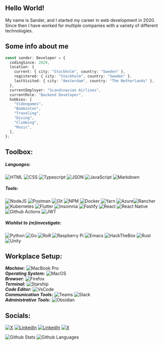 ## Hello World!

My name is Sander, and I started my career in web development in 2020. Since then I have worked for multiple companies with a variety of different technologies.

## Some info about me

```typescript
const sander: Developer = {
  codingSince: 2020,
  location: {
    current: { city: "Stockholm", country: "Sweden" },
    registered: { city: "Stockholm", country: "Sweden" },
    lastVisited: { city: "Amsterdam", country: "The Netherlands" },
  },
  currentEmployer: "Scandinavian Airlines",
  currentRole: "Backend Developer",
  hobbies: [
    "Videogames",
    "Badminton",
    "Traveling",
    "Diving",
    "Climbing",
    "Music",
  ],
};
```

## Toolbox:

##### Languages:

![HTML](https://img.shields.io/badge/HTML5-E34F26?style=for-the-badge&logo=html5&logoColor=white) ![CSS](https://img.shields.io/badge/CSS3-1572B6?style=for-the-badge&logo=css3&logoColor=white) ![Typescript](https://img.shields.io/badge/TypeScript-007ACC?style=for-the-badge&logo=typescript&logoColor=white) ![JSON](https://img.shields.io/badge/json-5E5C5C?style=for-the-badge&logo=json&logoColor=white) ![JavaScript](https://img.shields.io/badge/JavaScript-323330?style=for-the-badge&logo=javascript&logoColor=F7DF1E) ![Markdown](https://img.shields.io/badge/Markdown-000000?style=for-the-badge&logo=markdown&logoColor=white)

##### Tools:

![NodeJS](https://img.shields.io/badge/Node%20js-339933?style=for-the-badge&logo=nodedotjs&logoColor=white) ![Postman](https://img.shields.io/badge/Postman-FF6C37?style=for-the-badge&logo=Postman&logoColor=white) ![Git](https://img.shields.io/badge/GIT-E44C30?style=for-the-badge&logo=git&logoColor=white) ![NPM](https://img.shields.io/badge/npm-CB3837?style=for-the-badge&logo=npm&logoColor=white) ![Docker](https://img.shields.io/badge/Docker-2CA5E0?style=for-the-badge&logo=docker&logoColor=white) ![Yarn](https://img.shields.io/badge/Yarn-2C8EBB?style=for-the-badge&logo=yarn&logoColor=white) ![Azure](https://img.shields.io/badge/Azure_DevOps-0078D7?style=for-the-badge&logo=azure-devops&logoColor=white)![Rancher](https://img.shields.io/badge/Rancher-0075A8?style=for-the-badge&logo=rancher&logoColor=white) ![Kubernetes](https://img.shields.io/badge/kubernetes-326ce5.svg?&style=for-the-badge&logo=kubernetes&logoColor=white) ![Flutter](https://img.shields.io/badge/Flutter-02569B?style=for-the-badge&logo=flutter&logoColor=white) ![Insomnia](https://img.shields.io/badge/Insomnia-5849be?style=for-the-badge&logo=Insomnia&logoColor=white) ![Fastify](https://img.shields.io/badge/fastify-202020?style=for-the-badge&logo=fastify&logoColor=white) ![React](https://img.shields.io/badge/React-20232A?style=for-the-badge&logo=react&logoColor=white) ![React Native](https://img.shields.io/badge/React_Native-20232A?style=for-the-badge&logo=react&logoColor=61DAFB) ![Github Actions](https://img.shields.io/badge/Github%20Actions-282a2e?style=for-the-badge&logo=githubactions&logoColor=367cfe) ![JWT](https://img.shields.io/badge/JWT-000000?style=for-the-badge&logo=JSON%20web%20tokens&logoColor=white)

##### Wishlist to (re)investigate:

![Python](https://img.shields.io/badge/Python-FFD43B?style=for-the-badge&logo=python&logoColor=blue) ![Go](https://img.shields.io/badge/Go-00ADD8?style=for-the-badge&logo=go&logoColor=white) ![RoR](https://img.shields.io/badge/Ruby_on_Rails-CC0000?style=for-the-badge&logo=ruby-on-rails&logoColor=white) ![Raspberry Pi](https://img.shields.io/badge/Raspberry%20Pi-A22846?style=for-the-badge&logo=Raspberry%20Pi&logoColor=white) ![Emacs](https://img.shields.io/badge/Emacs-%237F5AB6.svg?&style=for-the-badge&logo=gnu-emacs&logoColor=white) ![HackTheBox](https://img.shields.io/badge/HackTheBox-111927?style=for-the-badge&logo=Hack%20The%20Box&logoColor=9FEF00) ![Rust](https://img.shields.io/badge/Rust-000000?style=for-the-badge&logo=rust&logoColor=white) ![Unity](https://img.shields.io/badge/Unity-100000?style=for-the-badge&logo=unity&logoColor=white)

## Workplace Setup:

**_Machine_**: ![MacBook Pro](https://img.shields.io/badge/apple%20silicon-333333?style=for-the-badge&logo=apple&logoColor=white)\
**_Operating System:_** ![MacOS](https://img.shields.io/badge/mac%20os-000000?style=for-the-badge&logo=apple&logoColor=white)\
**_Browser_**: ![Firefox](https://img.shields.io/badge/Firefox_Browser-FF7139?style=for-the-badge&logo=Firefox-Browser&logoColor=white)\
**_Terminal:_** ![Starship](https://img.shields.io/badge/starship-DD0B78?style=for-the-badge&logo=starship&logoColor=white)\
**_Code Editor:_** ![VsCode](https://img.shields.io/badge/VSCode-0078D4?style=for-the-badge&logo=visual%20studio%20code&logoColor=white)\
**_Communication Tools:_** ![Teams](https://img.shields.io/badge/Microsoft_Teams-6264A7?style=for-the-badge&logo=microsoft-teams&logoColor=white) ![Slack](https://img.shields.io/badge/Slack-4A154B?style=for-the-badge&logo=slack&logoColor=white)\
**_Administrative Tools:_** ![Obsidian](https://img.shields.io/badge/Obsidian-483699?style=for-the-badge&logo=Obsidian&logoColor=white)

## Socials:

<a href="https://exercism.org/profiles/sano2019" target="_blank"><img alt="X" src="https://img.shields.io/badge/Exercism-009CAB?style=for-the-badge&logo=exercism&logoColor=white" /></a> <a href="https://www.linkedin.com/in/sano2019/" target="_blank"><img alt="LinkedIn" src="https://img.shields.io/badge/LinkedIn-0077B5?style=for-the-badge&logo=linkedin&logoColor=white" /></a> <a href="https://dev.to/sano2019" target="_blank"><img alt="LinkedIn" src="https://img.shields.io/badge/dev.to-0A0A0A?style=for-the-badge&logo=devdotto&logoColor=white" /></a> <a href="https://x.com/sanderiscoding" target="_blank"><img alt="X" src="https://img.shields.io/badge/X-000000?&style=for-the-badge&logo=x&logoColor=white" /></a>

![Github Stats](https://github-readme-stats.vercel.app/api?username=sano2019&count_private=true&show_icons=true&include_all_commits=true)
![Github Languages](https://github-readme-stats.vercel.app/api/top-langs/?username=sano2019&layout=compact&count_private=true")
